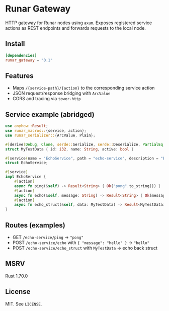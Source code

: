 Runar Gateway
=============

HTTP gateway for Runar nodes using `axum`. Exposes registered service actions
as REST endpoints and forwards requests to the local node.

Install
-------

```toml
[dependencies]
runar_gateway = "0.1"
```

Features
--------

- Maps `/{service-path}/{action}` to the corresponding service action
- JSON request/response bridging with `ArcValue`
- CORS and tracing via `tower-http`

Service example (abridged)
--------------------------

```rust
use anyhow::Result;
use runar_macros::{service, action};
use runar_serializer::{ArcValue, Plain};

#[derive(Debug, Clone, serde::Serialize, serde::Deserialize, PartialEq, Plain)]
struct MyTestData { id: i32, name: String, active: bool }

#[service(name = "EchoService", path = "echo-service", description = "Echo", version = "1.0.0")]
struct EchoService;

#[service]
impl EchoService {
    #[action]
    async fn ping(&self) -> Result<String> { Ok("pong".to_string()) }
    #[action]
    async fn echo(&self, message: String) -> Result<String> { Ok(message) }
    #[action]
    async fn echo_struct(&self, data: MyTestData) -> Result<MyTestData> { Ok(data) }
}
```

Routes (examples)
-----------------

- GET `/echo-service/ping` → `"pong"`
- POST `/echo-service/echo` with `{ "message": "hello" }` → `"hello"`
- POST `/echo-service/echo_struct` with `MyTestData` → echo back struct

MSRV
----

Rust 1.70.0

License
-------

MIT. See `LICENSE`.

 